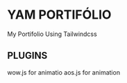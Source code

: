 # YAM PORTIFÓLIO
My Portifolio Using Tailwindcss

## PLUGINS
   wow.js for animatio
   aos.js for animation


